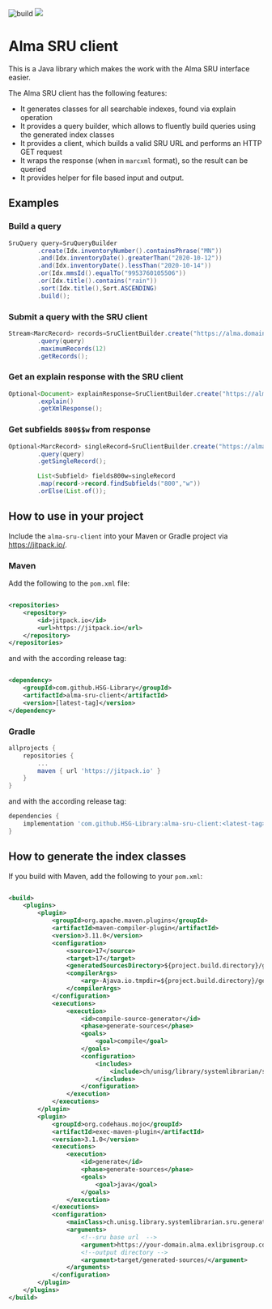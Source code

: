![build](https://github.com/HSG-Library/alma-sru-client/actions/workflows/build.yml/badge.svg)
[![](https://jitpack.io/v/HSG-Library/alma-sru-client.svg)](https://jitpack.io/#HSG-Library/alma-sru-client)
# Alma SRU client
This is a Java library which makes the work with the Alma SRU interface easier.

The Alma SRU client has the following features:

- It generates classes for all searchable indexes, found via explain operation
- It provides a query builder, which allows to fluently build queries using the generated index classes
- It provides a client, which builds a valid SRU URL and performs an HTTP GET request
- It wraps the response (when in `marcxml` format), so the result can be queried
- It provides helper for file based input and output.

## Examples

### Build a query

```java
SruQuery query=SruQueryBuilder
		.create(Idx.inventoryNumber().containsPhrase("MN"))
		.and(Idx.inventoryDate().greaterThan("2020-10-12"))
		.and(Idx.inventoryDate().lessThan("2020-10-14"))
		.or(Idx.mmsId().equalTo("9953760105506"))
		.or(Idx.title().contains("rain"))
		.sort(Idx.title(),Sort.ASCENDING)
		.build();
```

### Submit a query with the SRU client

```java
Stream<MarcRecord> records=SruClientBuilder.create("https://alma.domain.com/view/sru/institution code")
		.query(query)
		.maximumRecords(12)
		.getRecords();
```

### Get an explain response with the SRU client

```java
Optional<Document> explainResponse=SruClientBuilder.create("https://alma.domain.com/view/sru/institution code")
		.explain()
		.getXmlResponse();
```

### Get subfields `800$$w` from response

```java
Optional<MarcRecord> singleRecord=SruClientBuilder.create("https://alma.domain.com/view/sru/institution code")
		.query(query)
		.getSingleRecord();

		List<Subfield> fields800w=singleRecord
		.map(record->record.findSubfields("800","w"))
		.orElse(List.of());
```

## How to use in your project

Include the `alma-sru-client` into your Maven or Gradle project via https://jitpack.io/.

### Maven

Add the following to the `pom.xml` file:

```xml

<repositories>
	<repository>
		<id>jitpack.io</id>
		<url>https://jitpack.io</url>
	</repository>
</repositories>
```

and with the according release tag:

```xml

<dependency>
	<groupId>com.github.HSG-Library</groupId>
	<artifactId>alma-sru-client</artifactId>
	<version>[latest-tag]</version>
</dependency>
```

### Gradle

```groovy
allprojects {
    repositories {
        ...
        maven { url 'https://jitpack.io' }
    }
}
```

and with the according release tag:

```groovy
dependencies {
    implementation 'com.github.HSG-Library:alma-sru-client:<latest-tag>'
}
```

## How to generate the index classes

If you build with Maven, add the following to your `pom.xml`:

```xml

<build>
	<plugins>
		<plugin>
			<groupId>org.apache.maven.plugins</groupId>
			<artifactId>maven-compiler-plugin</artifactId>
			<version>3.11.0</version>
			<configuration>
				<source>17</source>
				<target>17</target>
				<generatedSourcesDirectory>${project.build.directory}/generated-sources</generatedSourcesDirectory>
				<compilerArgs>
					<arg>-Ajava.io.tmpdir=${project.build.directory}/generated-sources</arg>
				</compilerArgs>
			</configuration>
			<executions>
				<execution>
					<id>compile-source-generator</id>
					<phase>generate-sources</phase>
					<goals>
						<goal>compile</goal>
					</goals>
					<configuration>
						<includes>
							<include>ch/unisg/library/systemlibrarian/sru/generator/*.java</include>
						</includes>
					</configuration>
				</execution>
			</executions>
		</plugin>
		<plugin>
			<groupId>org.codehaus.mojo</groupId>
			<artifactId>exec-maven-plugin</artifactId>
			<version>3.1.0</version>
			<executions>
				<execution>
					<id>generate</id>
					<phase>generate-sources</phase>
					<goals>
						<goal>java</goal>
					</goals>
				</execution>
			</executions>
			<configuration>
				<mainClass>ch.unisg.library.systemlibrarian.sru.generator.SruIndexGenerator</mainClass>
				<arguments>
					<!--sru base url  -->
					<argument>https://your-domain.alma.exlibrisgroup.com/view/sru/YOUR-INST</argument>
					<!--output directory -->
					<argument>target/generated-sources/</argument>
				</arguments>
			</configuration>
		</plugin>
	</plugins>
</build>
```


